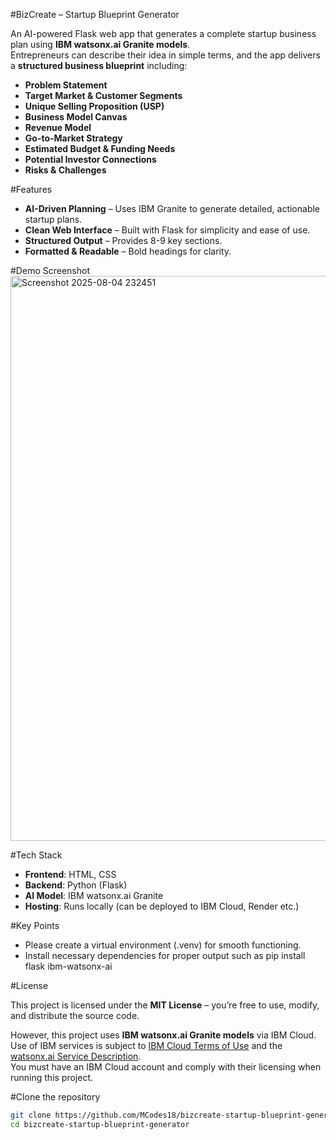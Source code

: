 #BizCreate – Startup Blueprint Generator

An AI-powered Flask web app that generates a complete startup business plan using **IBM watsonx.ai Granite models**.  
Entrepreneurs can describe their idea in simple terms, and the app delivers a **structured business blueprint** including:

- **Problem Statement**
- **Target Market & Customer Segments**
- **Unique Selling Proposition (USP)**
- **Business Model Canvas**
- **Revenue Model**
- **Go-to-Market Strategy**
- **Estimated Budget & Funding Needs**
- **Potential Investor Connections**
- **Risks & Challenges**

#Features
- **AI-Driven Planning** – Uses IBM Granite to generate detailed, actionable startup plans.
- **Clean Web Interface** – Built with Flask for simplicity and ease of use.
- **Structured Output** – Provides 8-9 key sections.
- **Formatted & Readable** – Bold headings for clarity.

#Demo Screenshot
<img width="1896" height="904" alt="Screenshot 2025-08-04 232451" src="https://github.com/user-attachments/assets/6b5e90ce-bc40-4267-9cd8-48f3d1185aee" />

#Tech Stack
- **Frontend**: HTML, CSS
- **Backend**: Python (Flask)
- **AI Model**: IBM watsonx.ai Granite
- **Hosting**: Runs locally (can be deployed to IBM Cloud, Render etc.)

#Key Points
- Please create a virtual environment (.venv) for smooth functioning.
- Install necessary dependencies for proper output such as pip install flask ibm-watsonx-ai

#License

This project is licensed under the **MIT License** – you’re free to use, modify, and distribute the source code.

However, this project uses **IBM watsonx.ai Granite models** via IBM Cloud.  
Use of IBM services is subject to [IBM Cloud Terms of Use](https://www.ibm.com/cloud/terms) and the  
[watsonx.ai Service Description](https://www.ibm.com/support/customer/csol/terms/?id=i126-9967&lc=en).  
You must have an IBM Cloud account and comply with their licensing when running this project.

#Clone the repository
```bash
git clone https://github.com/MCodes18/bizcreate-startup-blueprint-generator.git
cd bizcreate-startup-blueprint-generator
